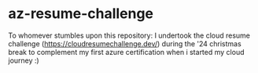 # az-resume-challenge

To whomever stumbles upon this repository:
I undertook the cloud resume challenge (https://cloudresumechallenge.dev/) during the '24 christmas break to complement my first azure certification when i started my cloud journey :)
